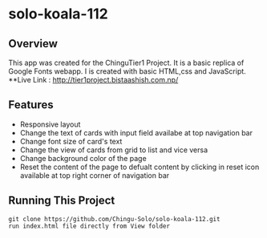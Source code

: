 # solo-koala-112
## Overview 
This app was created for the ChinguTier1 Project. It is a basic replica of Google Fonts webapp. I is created with basic HTML,css and JavaScript.
**Live Link : http://tier1project.bistaashish.com.np/

## Features
* Responsive layout
* Change the text of cards with input field availabe at top navigation bar
* Change font size of card's text
* Change the view of cards from grid to list and vice versa 
* Change background color of the page
* Reset the content of the page to defualt content by clicking in reset icon available at top right corner of navigation bar

## Running This Project
``` 
git clone https://github.com/Chingu-Solo/solo-koala-112.git
run index.html file directly from View folder
```
